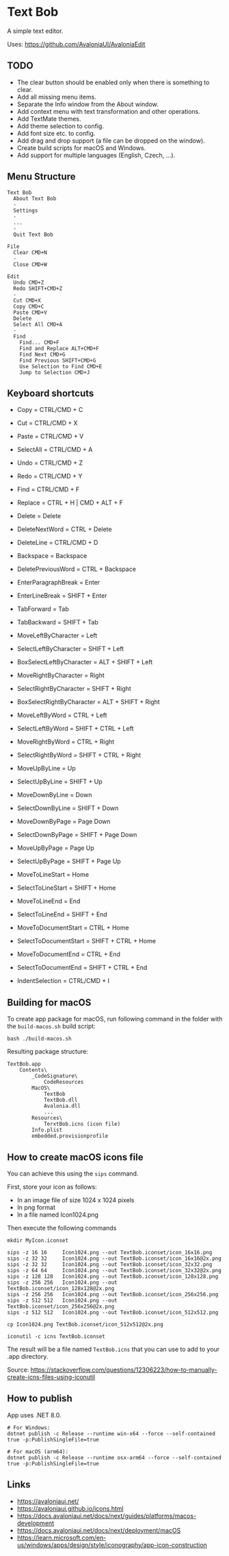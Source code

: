 # Text Bob

A simple text editor.

Uses: https://github.com/AvaloniaUI/AvaloniaEdit

## TODO

- The clear button should be enabled only when there is something to clear.
- Add all missing menu items.
- Separate the Info window from the About window.
- Add context menu with text transformation and other operations.
- Add TextMate themes.
- Add theme selection to config.
- Add font size etc. to config.
- Add drag and drop support (a file can be dropped on the window).
- Create build scripts for macOS and Windows.
- Add support for multiple languages (English, Czech, ...).

## Menu Structure

```
Text Bob
  About Text Bob
  -
  Settings
  -
  ...
  -
  Quit Text Bob

File
  Clear CMD+N
  -
  Close CMD+W

Edit
  Undo CMD+Z
  Redo SHIFT+CMD+Z
  -
  Cut CMD+X
  Copy CMD+C
  Paste CMD+V
  Delete
  Select All CMD+A
  -
  Find
    Find... CMD+F
    Find and Replace ALT+CMD+F
    Find Next CMD+G
    Find Previous SHIFT+CMD+G
    Use Selection to Find CMD+E
    Jump to Selection CMD+J
```


## Keyboard shortcuts

- Copy = CTRL/CMD + C
- Cut = CTRL/CMD + X
- Paste = CTRL/CMD + V
- SelectAll = CTRL/CMD + A
- Undo = CTRL/CMD + Z
- Redo = CTRL/CMD + Y
- Find = CTRL/CMD + F
- Replace = CTRL + H | CMD + ALT + F

- Delete = Delete
- DeleteNextWord = CTRL + Delete
- DeleteLine = CTRL/CMD + D
- Backspace = Backspace
- DeletePreviousWord = CTRL + Backspace
- EnterParagraphBreak = Enter
- EnterLineBreak = SHIFT + Enter
- TabForward = Tab
- TabBackward = SHIFT + Tab
- MoveLeftByCharacter = Left
- SelectLeftByCharacter = SHIFT + Left
- BoxSelectLeftByCharacter = ALT + SHIFT + Left
- MoveRightByCharacter = Right
- SelectRightByCharacter = SHIFT + Right
- BoxSelectRightByCharacter = ALT + SHIFT + Right
- MoveLeftByWord = CTRL + Left
- SelectLeftByWord = SHIFT + CTRL + Left
- MoveRightByWord = CTRL + Right
- SelectRightByWord = SHIFT + CTRL + Right
- MoveUpByLine = Up
- SelectUpByLine = SHIFT + Up
- MoveDownByLine = Down
- SelectDownByLine = SHIFT + Down
- MoveDownByPage = Page Down
- SelectDownByPage = SHIFT + Page Down
- MoveUpByPage = Page Up
- SelectUpByPage = SHIFT + Page Up
- MoveToLineStart = Home
- SelectToLineStart = SHIFT + Home
- MoveToLineEnd = End
- SelectToLineEnd = SHIFT + End
- MoveToDocumentStart = CTRL + Home
- SelectToDocumentStart = SHIFT + CTRL + Home
- MoveToDocumentEnd = CTRL + End
- SelectToDocumentEnd = SHIFT + CTRL + End
- IndentSelection = CTRL/CMD + I

## Building for macOS

To create app package for macOS, run following command in the folder with the `build-macos.sh` build script:

```
bash ./build-macos.sh
```

Resulting package structure:

```
TextBob.app
    Contents\
        _CodeSignature\
            CodeResources
        MacOS\
            TextBob
            TextBob.dll
            Avalonia.dll
            ...
        Resources\
            TerxtBob.icns (icon file)
        Info.plist
        embedded.provisionprofile
```

## How to create macOS icons file

You can achieve this using the `sips` command.

First, store your icon as follows:

- In an image file of size 1024 x 1024 pixels
- In png format
- In a file named Icon1024.png

Then execute the following commands

```
mkdir MyIcon.iconset

sips -z 16 16     Icon1024.png --out TextBob.iconset/icon_16x16.png
sips -z 32 32     Icon1024.png --out TextBob.iconset/icon_16x16@2x.png
sips -z 32 32     Icon1024.png --out TextBob.iconset/icon_32x32.png
sips -z 64 64     Icon1024.png --out TextBob.iconset/icon_32x32@2x.png
sips -z 128 128   Icon1024.png --out TextBob.iconset/icon_128x128.png
sips -z 256 256   Icon1024.png --out TextBob.iconset/icon_128x128@2x.png
sips -z 256 256   Icon1024.png --out TextBob.iconset/icon_256x256.png
sips -z 512 512   Icon1024.png --out TextBob.iconset/icon_256x256@2x.png
sips -z 512 512   Icon1024.png --out TextBob.iconset/icon_512x512.png

cp Icon1024.png TextBob.iconset/icon_512x512@2x.png

iconutil -c icns TextBob.iconset
```

The result will be a file named `TextBob.icns` that you can use to add to your .app directory.

Source: https://stackoverflow.com/questions/12306223/how-to-manually-create-icns-files-using-iconutil


## How to publish

App uses .NET 8.0.

```
# For Windows:
dotnet publish -c Release --runtime win-x64 --force --self-contained true -p:PublishSingleFile=true

# For macOS (arm64):
dotnet publish -c Release --runtime osx-arm64 --force --self-contained true -p:PublishSingleFile=true
```

## Links

- https://avaloniaui.net/
- https://avaloniaui.github.io/icons.html
- https://docs.avaloniaui.net/docs/next/guides/platforms/macos-development
- https://docs.avaloniaui.net/docs/next/deployment/macOS
- https://learn.microsoft.com/en-us/windows/apps/design/style/iconography/app-icon-construction
